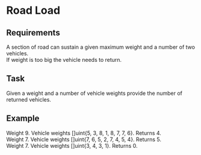# Road Load

## Requirements

A section of road can sustain a given maximum weight and a number of two vehicles.  
If weight is too big the vehicle needs to return.  

## Task

Given a weight and a number of vehicle weights provide the number of returned vehicles.

## Example

Weight 9. Vehicle weights []uint{5, 3, 8, 1, 8, 7, 7, 6}. Returns 4.  
Weight 7. Vehicle weights []uint{7, 6, 5, 2, 7, 4, 5, 4}. Returns 5.  
Weight 7. Vehicle weights []uint{3, 4, 3, 1}. Returns 0.  

